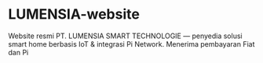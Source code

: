 # LUMENSIA-website
Website resmi PT. LUMENSIA SMART TECHNOLOGIE — penyedia solusi smart home berbasis IoT &amp; integrasi Pi Network. Menerima pembayaran Fiat dan Pi
